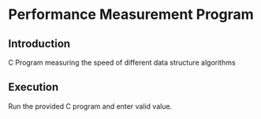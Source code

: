 # Performance Measurement Program

## Introduction

C Program measuring the speed of different data structure algorithms

## Execution

Run the provided C program and enter valid value.
